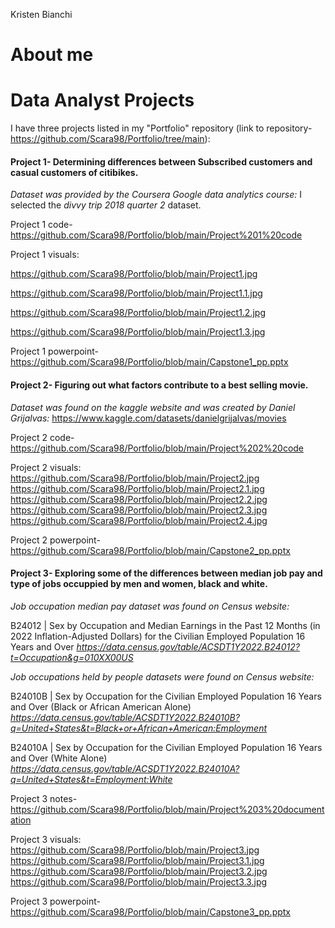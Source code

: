 Kristen Bianchi
# About me
# Data Analyst Projects
I have three projects listed in my "Portfolio" repository (link to repository- https://github.com/Scara98/Portfolio/tree/main):

#### **Project 1**- Determining differences between Subscribed customers and casual customers of citibikes. 

  *Dataset was provided by the Coursera Google data analytics course:* I selected the *divvy trip 2018 quarter 2* dataset.

  Project 1 code- https://github.com/Scara98/Portfolio/blob/main/Project%201%20code
 
  Project 1 visuals:
   
   https://github.com/Scara98/Portfolio/blob/main/Project1.jpg
   
   https://github.com/Scara98/Portfolio/blob/main/Project1.1.jpg
   
   https://github.com/Scara98/Portfolio/blob/main/Project1.2.jpg
   
   https://github.com/Scara98/Portfolio/blob/main/Project1.3.jpg
  
  Project 1 powerpoint- https://github.com/Scara98/Portfolio/blob/main/Capstone1_pp.pptx

#### **Project 2**- Figuring out what factors contribute to a best selling movie.

  *Dataset was found on the kaggle website and was created by Daniel Grijalvas:* https://www.kaggle.com/datasets/danielgrijalvas/movies

  Project 2 code- https://github.com/Scara98/Portfolio/blob/main/Project%202%20code
  
  Project 2 visuals:
   https://github.com/Scara98/Portfolio/blob/main/Project2.jpg
   https://github.com/Scara98/Portfolio/blob/main/Project2.1.jpg
   https://github.com/Scara98/Portfolio/blob/main/Project2.2.jpg
   https://github.com/Scara98/Portfolio/blob/main/Project2.3.jpg
   https://github.com/Scara98/Portfolio/blob/main/Project2.4.jpg
 
 Project 2 powerpoint- https://github.com/Scara98/Portfolio/blob/main/Capstone2_pp.pptx

#### **Project 3**- Exploring some of the differences between median job pay and type of jobs occuppied by men and women, black and white.
 
  *Job occupation median pay dataset was found on Census website:* 
  
   B24012 | Sex by Occupation and Median Earnings in the Past 12 Months (in 2022 Inflation-Adjusted Dollars) for the Civilian Employed Population 16 Years and Over
   *https://data.census.gov/table/ACSDT1Y2022.B24012?t=Occupation&g=010XX00US*
  
  *Job occupations held by people datasets were found on Census website:*
  
   B24010B | Sex by Occupation for the Civilian Employed Population 16 Years and Over (Black or African American Alone)
   *https://data.census.gov/table/ACSDT1Y2022.B24010B?q=United+States&t=Black+or+African+American:Employment*
    
   B24010A | Sex by Occupation for the Civilian Employed Population 16 Years and Over (White Alone)
   *https://data.census.gov/table/ACSDT1Y2022.B24010A?q=United+States&t=Employment:White*

   Project 3 notes- https://github.com/Scara98/Portfolio/blob/main/Project%203%20documentation
   
   Project 3 visuals:
    https://github.com/Scara98/Portfolio/blob/main/Project3.jpg
    https://github.com/Scara98/Portfolio/blob/main/Project3.1.jpg
    https://github.com/Scara98/Portfolio/blob/main/Project3.2.jpg
    https://github.com/Scara98/Portfolio/blob/main/Project3.3.jpg
   
   Project 3 powerpoint- https://github.com/Scara98/Portfolio/blob/main/Capstone3_pp.pptx





